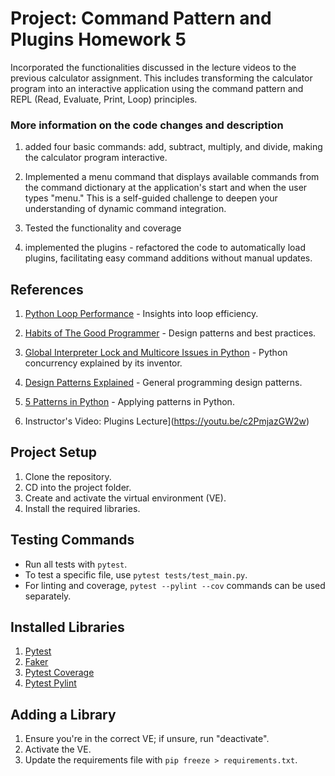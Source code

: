 # Project: Command Pattern and Plugins Homework 5
Incorporated the functionalities discussed in the lecture videos to the previous calculator assignment. This includes transforming the calculator program into an interactive application using the command pattern and REPL (Read, Evaluate, Print, Loop) principles.

### More information on the code changes and description
1. added four basic commands: add, subtract, multiply, and divide, making the calculator program interactive.

2. Implemented a menu command that displays available commands from the command dictionary at the application's start and when the user types "menu." This is a self-guided challenge to deepen your understanding of dynamic command integration.

3. Tested the functionality and coverage

4. implemented the plugins - refactored the code to automatically load plugins, facilitating easy command additions without manual updates.

## References

1. [Python Loop Performance](https://www.youtube.com/watch?v=Qgevy75co8c) - Insights into loop efficiency.
2. [Habits of The Good Programmer](https://www.youtube.com/watch?v=q1qKv5TBaOA&t=2s) - Design patterns and best practices.
3. [Global Interpreter Lock and Multicore Issues in Python](https://www.youtube.com/watch?v=m4zDBk0zAUY) - Python concurrency explained by its inventor.
4. [Design Patterns Explained](https://www.youtube.com/watch?v=tv-_1er1mWI) - General programming design patterns.
5. [5 Patterns in Python](https://www.youtube.com/watch?v=YMAwgRwjEOQ) - Applying patterns in Python.

6. Instructor's Video:
Plugins Lecture](https://youtu.be/c2PmjazGW2w)

## Project Setup

1. Clone the repository.
2. CD into the project folder.
3. Create and activate the virtual environment (VE).
4. Install the required libraries.

## Testing Commands

- Run all tests with `pytest`.
- To test a specific file, use `pytest tests/test_main.py`.
- For linting and coverage, `pytest --pylint --cov` commands can be used separately.

## Installed Libraries

1. [Pytest](https://docs.pytest.org/en/8.0.x/)
2. [Faker](https://faker.readthedocs.io/en/master/)
3. [Pytest Coverage](https://pytest-cov.readthedocs.io/en/latest/readme.html)
4. [Pytest Pylint](https://pylint.readthedocs.io/en/stable/development_guide/contributor_guide/tests/launching_test.html)

## Adding a Library

1. Ensure you're in the correct VE; if unsure, run "deactivate".
2. Activate the VE.
3. Update the requirements file with `pip freeze > requirements.txt`.
